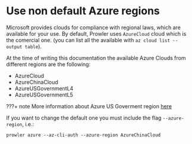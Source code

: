 # Use non default Azure regions

Microsoft provides clouds for compliance with regional laws, which are available for your use.
By default, Prowler uses `AzureCloud` cloud which is the comercial one. (you can list all the available with `az cloud list --output table`).

At the time of writing this documentation the available Azure Clouds from different regions are the following:
- AzureCloud
- AzureChinaCloud
- AzureUSGovernmentL4
- AzureUSGovernmentL5

???+ note
    More information about Azure US Goverment region [here](https://devblogs.microsoft.com/microsoft365dev/new-microsoft-graph-endpoints-in-us-government-cloud/)

If you want to change the default one you must include the flag `--azure-region`, i.e.:

```console
prowler azure --az-cli-auth --azure-region AzureChinaCloud
```
